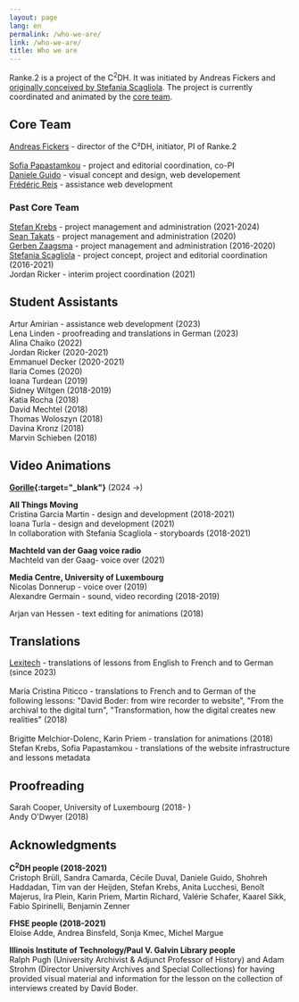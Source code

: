 ```yaml
---
layout: page
lang: en
permalink: /who-we-are/
link: /who-we-are/
title: Who we are
---
```

<!-- more -->


Ranke.2 is a project of the C<sup>2</sup>DH. It was initiated by Andreas Fickers and [originally conceived by Stefania Scagliola](#past-core-team). The project is currently coordinated and animated by the [core team](#core-team).   

## Core Team

[Andreas Fickers](https://www.c2dh.uni.lu/people/andreas-fickers) - director of the C²DH, initiator, PI of Ranke.2 <br>  
[Sofia Papastamkou](https://www.c2dh.uni.lu/people/sofia-papastamkou) - project and editorial coordination, co-PI <br>
[Daniele Guido](https://www.c2dh.uni.lu/people/daniele-guido) - visual concept and design, web developement <br>
[Frédéric Reis](https://www.c2dh.uni.lu/people/frederic-reiss) - assistance web development <br> 


### Past Core Team

[Stefan Krebs](https://www.c2dh.uni.lu/people/stefan-krebs) - project management and administration (2021-2024) <br>
[Sean Takats](https://www.c2dh.uni.lu/people/sean-takats) - project management and administration (2020) <br>
[Gerben Zaagsma](https://www.c2dh.uni.lu/people/gerben-zaagsma) - project management and administration (2016-2020) <br> 
[Stefania Scagliola](https://www.c2dh.uni.lu/people/stefania-scagliola) - project concept, project and editorial coordination (2016-2021) <br> 
Jordan Ricker - interim project coordination (2021) <br> 

 
## Student Assistants

Artur Amirian - assistance web development (2023) <br> 
Lena Linden - proofreading and translations in German (2023) <br> 
Alina Chaiko (2022) <br> 
Jordan Ricker (2020-2021) <br> 
Emmanuel Decker (2020-2021) <br> 
Ilaria Comes (2020) <br> 
Ioana Turdean (2019) <br> 
Sidney Wiltgen (2018-2019) <br> 
Katia Rocha (2018) <br>
David Mechtel (2018) <br> 
Thomas Woloszyn (2018) <br> 
Davina Kronz (2018) <br> 
Marvin Schieben (2018) <br> 


## Video Animations

**[Gorille](https://www.gorille.co/){:target="_blank"}** (2024 ->)

**All Things Moving** <br> 
Cristina Garcia Martin - design and development (2018-2021) <br> 
Ioana Turla - design and development (2021) <br> 
In collaboration with Stefania Scagliola - storyboards (2018-2021)

**Machteld van der Gaag voice radio** <br> 
Machteld van der Gaag- voice over (2021) <br>  

**Media Centre, University of Luxembourg** <br>
Nicolas Donnerup - voice over (2019) <br> 
Alexandre Germain - sound, video recording (2018-2019)<br>

Arjan van Hessen - text editing for animations (2018)<br>


## Translations

[Lexitech](https://lexitech.eu/) - translations of lessons from English to French and to German (since 2023) <br>   
Maria Cristina Piticco - translations to French and to German of the following lessons: "David Boder: from wire recorder to website", "From the archival to the digital turn", "Transformation, how the digital creates new realities" (2018)<br>
<br>
Brigitte Melchior-Dolenc, Karin Priem - translation for animations (2018) <br>
Stefan Krebs, Sofia Papastamkou - translations of the website infrastructure and lessons metadata <br>


## Proofreading 
Sarah Cooper, University of Luxembourg (2018- ) <br>
Andy O'Dwyer (2018) <br>


## Acknowledgments 
**C<sup>2</sup>DH people (2018-2021)** <br>
Cristoph Brüll, Sandra Camarda, Cécile Duval, Daniele Guido, Shohreh Haddadan, Tim van der Heijden, Stefan Krebs, Anita Lucchesi, Benoît Majerus, Ira Plein, Karin Priem, Martin Richard, Valérie Schafer, Kaarel Sikk, Fabio Spirinelli, Benjamin Zenner <br>

**FHSE people (2018-2021)** <br> 
Eloise Adde, Andrea Binsfeld, Sonja Kmec, Michel Margue <br>

**Illinois Institute of Technology/Paul V. Galvin Library people**<br>
Ralph Pugh (University Archivist & Adjunct Professor of History) and Adam Strohm (Director University Archives and Special Collections) for having provided visual material and information for the lesson on the collection of interviews created by David Boder. 